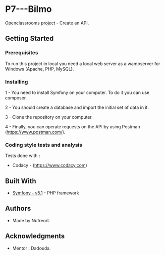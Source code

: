 # P7---Bilmo

Openclassrooms project - Create an API.

## Getting Started

### Prerequisites

To run this project in local you need a local web server as a wampserver for Windows (Apache, PHP, MySQL).


### Installing

1 - You need to install Symfony on your computer. To do it you can use composer.

2 - You should create a database and import the initial set of data in it.

3 - Clone the repository on your computer.

4 - Finally, you can operate requests on the API by using Postman (<https://www.postman.com/>).

### Coding style tests and analysis

Tests done with :
- Codacy - (<https://www.codacy.com>)


## Built With

* [Symfony - v5.1](<https://symfony.com/>) - PHP framework

## Authors

* Made by Nufreort.

## Acknowledgments

* Mentor : Dadouda.
